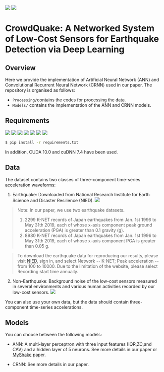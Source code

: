 [![](https://img.shields.io/badge/license-GPL--3.0-blue)](https://www.gnu.org/licenses/)
[![](https://img.shields.io/badge/Python-3.7.2-green)](https://www.python.org/downloads/release/python-372/)

# CrowdQuake: A Networked System of Low-Cost Sensors for Earthquake Detection via Deep Learning

<!---This is a Python3 implementation of Convolutional Recurrent Neural Networks for the task of binary classification of seismic detection, as described in our paper.--> 

## Overview

Here we provide the implementation of Artificial Neural Network (ANN) and Convolutional Recurrent Neural Network (CRNN) used in our paper. The repository is organised as follows:
* ```Processing/```contains the codes for processing the data.
* ```Models/``` contains the implementation of the ANN and CRNN models.


## Requirements
<!---*tensorflow (gpu-1.14)--> 
<!---* Keras (2.2.4)--> 
<!---* scikit-learn (0.21.2)--> 
<!---* pandas (0.24.1)--> 
<!---* numpy (1.16.1)--> 
<!---* obspy (1.1.1)--> 
<!---* matplotlib (3.0.3)--> 


[![](https://img.shields.io/badge/tensorflow-gpu--1.14-green)](https://www.tensorflow.org/)
[![](https://img.shields.io/badge/Keras-2.2.4-green)](https://keras.io/)
[![](https://img.shields.io/badge/scikit--learn-0.21.2-green)](https://scikit-learn.org/stable/index.html)
[![](https://img.shields.io/badge/pandas-0.24.1-green)](https://pandas.pydata.org/pandas-docs/stable/index.html)
[![](https://img.shields.io/badge/numpy-1.16.1-green)](https://numpy.org/devdocs/index.html)
[![](https://img.shields.io/badge/obspy-1.1.1-green)](https://docs.obspy.org/)
[![](https://img.shields.io/badge/matplotlib-3.0.3-green)](https://matplotlib.org/3.0.3/index.html)

```bash
$ pip install -r requirements.txt
```

In addition, CUDA 10.0 and cuDNN 7.4 have been used.


## Data
The dataset contains two classes of three-component time-series acceleration waveforms:
1. Earthquake: Downloaded from National Research Institute for Earth Science and Disaster Resilience (NIED).
  [![](https://img.shields.io/badge/Earthquake-Download-yellow)](http://www.kyoshin.bosai.go.jp/kyoshin/data/index_en.html)

> Note: In our paper, we use two earthquake datasets. 
> 1. 2299 K-NET records of Japan earthquakes from Jan. 1st 1996 to May 31th 2019, each of whose x-axis component peak ground acceleration (PGA) is greater than 0.1 gravity (g). 
> 2. 8980 K-NET records of Japan earthquakes from Jan. 1st 1996 to May 31th 2019, each of whose x-axis component PGA is greater than 0.05 g.

> To download the earthquake data for reproducing our results, please visit [NIED](http://www.kyoshin.bosai.go.jp/kyoshin/data/index_en.html), sign in, and select Network -- K-NET; Peak acceleration -- from 100 to 10000. Due to the limitation of the website, please select Recording start time annually.

2. Non-Earthquake: Background noise of the low-cost sensors measured in several environments and various human activities recorded by our low-cost sensors.
  [![](https://img.shields.io/badge/Non--Earthquake-Download-yellow)](https://drive.google.com/file/d/11sivVlx7z-cBwjBWPNY9D2Wmfv-FY-CM/view?usp=sharing)

You can also use your own data, but the data should contain three-component time-series accelerations.

## Models

You can choose between the following models: 
* ANN: A multi-layer perceptron with three input features (IQR,ZC,and CAV) and a hidden layer of 5 neurons. See more details in our paper or [MyShake](https://advances.sciencemag.org/content/2/2/e1501055) paper.
<!---* CNN--> 
* CRNN: See more details in our paper.

<!---## Running the code--> 

<!---## Cite--> 

<!---Please cite our paper if you use this code in your own work:--> 
